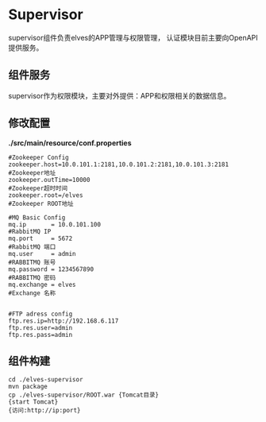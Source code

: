 # Supervisor

supervisor组件负责elves的APP管理与权限管理， 认证模块目前主要向OpenAPI提供服务。

## 组件服务

supervisor作为权限模块，主要对外提供：APP和权限相关的数据信息。



## 修改配置

**./src/main/resource/conf.properties**

```
#Zookeeper Config
zookeeper.host=10.0.101.1:2181,10.0.101.2:2181,10.0.101.3:2181    #Zookeeper地址
zookeeper.outTime=10000                                           #Zookeeper超时时间
zookeeper.root=/elves                                             #Zookeeper ROOT地址

#MQ Basic Config
mq.ip       = 10.0.101.100                                          #RabbitMQ IP
mq.port     = 5672                                                  #RabbitMQ 端口
mq.user     = admin                                                 #RABBITMQ 账号
mq.password = 1234567890                                            #RABBITMQ 密码                             
mq.exchange = elves                                                 #Exchange 名称


#FTP adress config
ftp.res.ip=http://192.168.6.117
ftp.res.user=admin
ftp.res.pass=admin
```

## 组件构建

```
cd ./elves-supervisor
mvn package
cp ./elves-supervisor/ROOT.war {Tomcat目录}
{start Tomcat}
{访问:http://ip:port}
```



